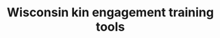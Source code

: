 ---
layout: layouts/resource.njk
title: Wisconsin kin engagement training tools
filetype: link
url: https://dcf.wisconsin.gov/cwportal/permanency#top
tags:
  - resource
  - kin-engagement
description: Standards, processes, and talking points to help identify and maintain youths’ most trusted connections.
---